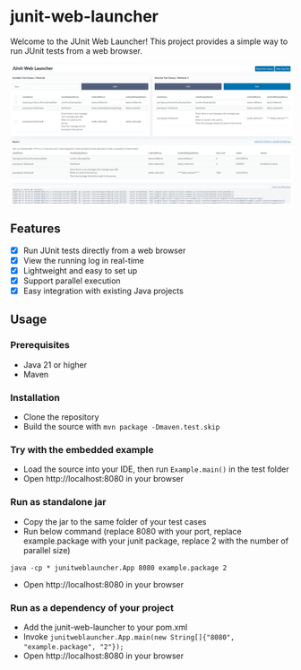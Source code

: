 # junit-web-launcher
Welcome to the JUnit Web Launcher! This project provides a simple way to run JUnit tests from a web browser.

![image](https://github.com/colinzhu/resources/blob/master/junit-web-launcher/screenshot-1.png?raw=true)

## Features
- [x] Run JUnit tests directly from a web browser
- [x] View the running log in real-time
- [x] Lightweight and easy to set up
- [x] Support parallel execution
- [x] Easy integration with existing Java projects

## Usage
### Prerequisites
- Java 21 or higher
- Maven

### Installation
- Clone the repository
- Build the source with ```mvn package -Dmaven.test.skip```

### Try with the embedded example
- Load the source into your IDE, then run ```Example.main()``` in the test folder
- Open http://localhost:8080 in your browser

### Run as standalone jar
- Copy the jar to the same folder of your test cases
- Run below command (replace 8080 with your port, replace example.package with your junit package, replace 2 with the number of parallel size)
```shell
java -cp * junitweblauncher.App 8080 example.package 2
```
- Open http://localhost:8080 in your browser


### Run as a dependency of your project
- Add the junit-web-launcher to your pom.xml
- Invoke ```junitweblauncher.App.main(new String[]{"8080", "example.package", "2"});```
- Open http://localhost:8080 in your browser
